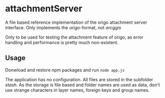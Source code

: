 # attachmentServer
A file based reference implementation of the origo attachment server interface. Only implements the _origo_-format, not _arcggis_

Only to be used for testing the attachment feature of origo, as error handling and performance is pretty much non-existent.

## Usage ##
Donwload and restore npm packages and run `node app.js`

The application has no configuration. All files are stored in the subfolder _stash_. As the storage is file based and folder names
are used as data, don't use strange characters in layer names, foreign keys and group names.
